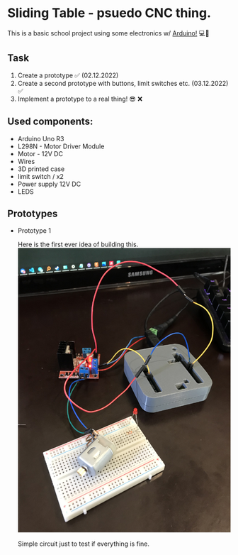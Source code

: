 # **Sliding Table  - psuedo CNC thing.**


This is a basic school project using some electronics w/ [Arduino!](https://www.arduino.cc/) 💻🤖

## **Task**

1. Create a prototype ✅ (02.12.2022)
2. Create a second prototype with buttons, limit switches etc. (03.12.2022) ✅ 
3. Implement a prototype to a real thing! 😎 ❌


## **Used components:**
* Arduino Uno R3
* L298N - Motor Driver Module
* Motor - 12V DC
* Wires
* 3D printed case
* limit switch / x2
* Power supply 12V DC
* LEDS 

## **Prototypes** ##

* Prototype 1 

    Here is the first ever idea of ​​building this. 
    ![Prototype 1](src/photos/IMG_1067.JPG)

    Simple circuit just to test if everything is fine.

